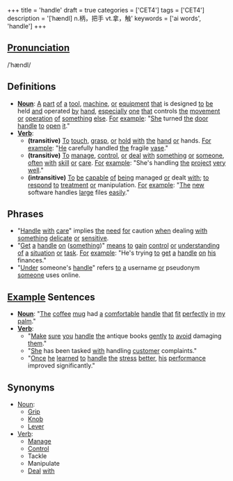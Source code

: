 +++
title = 'handle'
draft = true
categories = ['CET4']
tags = ['CET4']
description = '[ˈhændl] n.柄，把手 vt.拿，触'
keywords = ['ai words', 'handle']
+++

## [Pronunciation](/post/pronunciation/)
/ˈhændl/

## Definitions
- **[Noun](/post/noun/)**: [A](/post/a/) [part](/post/part/) [of](/post/of/) [a](/post/a/) [tool](/post/tool/), [machine](/post/machine/), [or](/post/or/) [equipment](/post/equipment/) [that](/post/that/) is designed [to](/post/to/) [be](/post/be/) held [and](/post/and/) operated [by](/post/by/) [hand](/post/hand/), [especially](/post/especially/) [one](/post/one/) [that](/post/that/) controls [the](/post/the/) [movement](/post/movement/) [or](/post/or/) [operation](/post/operation/) [of](/post/of/) [something](/post/something/) [else](/post/else/). [For](/post/for/) [example](/post/example/): "[She](/post/she/) turned [the](/post/the/) [door](/post/door/) [handle](/post/handle/) [to](/post/to/) [open](/post/open/) [it](/post/it/)."
- **[Verb](/post/verb/)**: 
  - **(transitive)** [To](/post/to/) [touch](/post/touch/), [grasp](/post/grasp/), [or](/post/or/) [hold](/post/hold/) [with](/post/with/) [the](/post/the/) [hand](/post/hand/) [or](/post/or/) hands. [For](/post/for/) [example](/post/example/): "[He](/post/he/) carefully handled [the](/post/the/) fragile [vase](/post/vase/)."
  - **(transitive)** [To](/post/to/) [manage](/post/manage/), [control](/post/control/), [or](/post/or/) [deal](/post/deal/) [with](/post/with/) [something](/post/something/) [or](/post/or/) [someone](/post/someone/), [often](/post/often/) [with](/post/with/) [skill](/post/skill/) [or](/post/or/) [care](/post/care/). [For](/post/for/) [example](/post/example/): "She's handling [the](/post/the/) [project](/post/project/) [very](/post/very/) [well](/post/well/)."
  - **(intransitive)** [To](/post/to/) [be](/post/be/) [capable](/post/capable/) [of](/post/of/) [being](/post/being/) managed [or](/post/or/) dealt [with](/post/with/); [to](/post/to/) [respond](/post/respond/) [to](/post/to/) [treatment](/post/treatment/) [or](/post/or/) manipulation. [For](/post/for/) [example](/post/example/): "[The](/post/the/) [new](/post/new/) software handles [large](/post/large/) files [easily](/post/easily/)."

## Phrases
- "[Handle](/post/handle/) [with](/post/with/) [care](/post/care/)" implies [the](/post/the/) [need](/post/need/) [for](/post/for/) caution [when](/post/when/) dealing [with](/post/with/) [something](/post/something/) [delicate](/post/delicate/) [or](/post/or/) [sensitive](/post/sensitive/).
- "[Get](/post/get/) [a](/post/a/) [handle](/post/handle/) [on](/post/on/) ([something](/post/something/))" [means](/post/means/) [to](/post/to/) [gain](/post/gain/) [control](/post/control/) [or](/post/or/) [understanding](/post/understanding/) [of](/post/of/) [a](/post/a/) [situation](/post/situation/) [or](/post/or/) [task](/post/task/). [For](/post/for/) [example](/post/example/): "He's trying [to](/post/to/) [get](/post/get/) [a](/post/a/) [handle](/post/handle/) [on](/post/on/) [his](/post/his/) finances."
- "[Under](/post/under/) someone's [handle](/post/handle/)" refers [to](/post/to/) [a](/post/a/) username [or](/post/or/) pseudonym [someone](/post/someone/) uses online.

## [Example](/post/example/) Sentences
- **[Noun](/post/noun/)**: "[The](/post/the/) [coffee](/post/coffee/) [mug](/post/mug/) had [a](/post/a/) [comfortable](/post/comfortable/) [handle](/post/handle/) [that](/post/that/) [fit](/post/fit/) [perfectly](/post/perfectly/) [in](/post/in/) [my](/post/my/) [palm](/post/palm/)."
- **[Verb](/post/verb/)**:
  - "[Make](/post/make/) [sure](/post/sure/) [you](/post/you/) [handle](/post/handle/) [the](/post/the/) antique books [gently](/post/gently/) [to](/post/to/) [avoid](/post/avoid/) damaging [them](/post/them/)."
  - "[She](/post/she/) has been tasked [with](/post/with/) handling [customer](/post/customer/) complaints."
  - "[Once](/post/once/) [he](/post/he/) [learned](/post/learned/) [to](/post/to/) [handle](/post/handle/) [the](/post/the/) [stress](/post/stress/) [better](/post/better/), [his](/post/his/) [performance](/post/performance/) improved significantly."

## Synonyms
- [Noun](/post/noun/):
  - [Grip](/post/grip/)
  - [Knob](/post/knob/)
  - [Lever](/post/lever/)
- [Verb](/post/verb/):
  - [Manage](/post/manage/)
  - [Control](/post/control/)
  - Tackle
  - Manipulate
  - [Deal](/post/deal/) [with](/post/with/)
